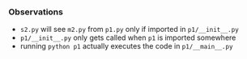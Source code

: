 ### Observations

* `s2.py` will see `m2.py` from `p1.py` only if imported in `p1/__init__.py`
* `p1/__init__.py` only gets called when `p1` is imported somewhere
* running `python p1` actually executes the code in `p1/__main__.py`
